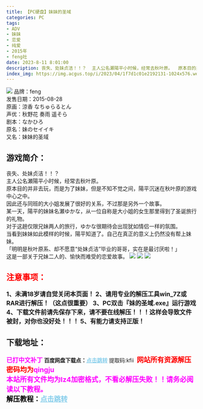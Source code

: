 ```yaml
---
title: 【PC硬盘】妹妹的圣域
categories: PC
tags:
- ADV
- 妹妹
- 恋爱
- 纯爱
- 2015年
- feng社
date: 2023-8-11 8:01:00
description: 丧失、处妹贞洁！！？  主人公名瀬陽平小时候，经常去秋叶原。  原本目的并非去玩，而是为了妹妹，但是不知不觉之间，陽平沉迷在秋叶原的游戏中心之中。  因此还与同班的大小姐发展了很好的关系，不过那是另外一个故事。  某一天，陽平的妹妹名瀬ゆかな，从一位自称是大小姐的女生那里得到了圣诞旅行的礼物。
index_img: https://img.acgus.top/i/2023/04/1f7d1c01e2192131-1024x576.webp
---
```

![](https://img.acgus.top/i/2023/04/1f7d1c01e2192131-1024x576.webp)
品牌：feng  
发售日期：2015-08-28  
原画：涼香 なちゅらるとん  
声优：秋野花 奏雨 遥そら  
剧本：なかひろ  
原名：妹のセイイキ  
又名：妹妹的圣域

## 游戏简介：
丧失、处妹贞洁！！？  
主人公名瀬陽平小时候，经常去秋叶原。  
原本目的并非去玩，而是为了妹妹，但是不知不觉之间，陽平沉迷在秋叶原的游戏中心之中。  
因此还与同班的大小姐发展了很好的关系，不过那是另外一个故事。  
某一天，陽平的妹妹名瀬ゆかな，从一位自称是大小姐的女生那里得到了圣诞旅行的礼物。  
对于这趟仅限兄妹两人的旅行，ゆかな很期待会出现犹如情侣一样的氛围。  
当看到妹妹如此模样的时候，陽平知道了。自己在真正的意义上仍然没有帮上妹妹。  
「明明是秋叶原系、却不愿意“处妹贞洁”毕业的哥哥，实在是最讨厌啦！」  
这是一部关于兄妹二人的、愉快而难受的恋爱故事。
![](https://img.acgus.top/i/2023/04/49e67d7fb6192131-1024x576.webp)
![](https://img.acgus.top/i/2023/04/e78c6fb27e192133-1024x576.webp)
![](https://img.acgus.top/i/2023/04/de8e45e5ba192131-1024x576.webp)





## <font color=#FF0000 >注意事项：</font>
<font size=3><b>1、未满18岁请自觉关闭本页面！
2、请用专业的解压工具win_7Z或RAR进行解压！（这点很重要）
3、PC双击『妹的圣域.exe』运行游戏
4、下载文件前请先保存下来，请不要在线解压！！！这样会导致文件被封，对你也没好处！！！
5、有能力请支持正版！</b></font>

## 下载地址：
<font color=#FF00FF size=3><b>已打中文补丁</b></font>
<b>百度网盘下载点：</b><a href="https://pan.baidu.com/s/1Ra6i3Wzl8eZ6bqG7t8aAuw?pwd=kfii" style="color: #87CEEB;"><b>点击跳转</b></a> 提取码:kfii
<a style="padding: 0" href="https://post.qingju.org/AD/"><img style="max-width:100%" src="https://img.acgus.top/i/2024/07/478f689b8021d8d499ab43d21acf137a.gif" alt=""></a>
<b><font color=#FF0000 size=4>网站所有资源解压密码均为</b></font><b><font color=#FF00FF size=4>qingju</font><font color=#FF0000 ></font></b><br><b><font color=#FF00FF size=4>本站所有文件均为lz4加密格式，不看必解压失败！！请务必阅读以下教程。</b></font><br><b><font color=#000 size=4>解压教程：</b><a href="https://post.qingju.org/tutorial/000/" style="color: #87CEEB;"><b>点击跳转</b></a>